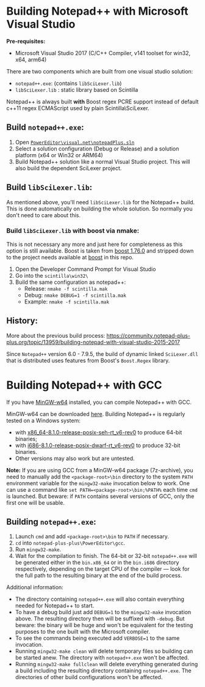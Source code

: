 # Building Notepad++ with Microsoft Visual Studio

**Pre-requisites:**

 - Microsoft Visual Studio 2017 (C/C++ Compiler, v141 toolset for win32, x64, arm64)

There are two components which are built from one visual studio solution:

 - `notepad++.exe`: (contains `libSciLexer.lib`)
 - `libSciLexer.lib` : static library based on Scintilla

Notepad++ is always built **with** Boost regex PCRE support instead of default c++11 regex ECMAScript used by plain Scintilla\SciLexer.

## Build `notepad++.exe`:

 1. Open [`PowerEditor\visual.net\notepadPlus.sln`](https://github.com/notepad-plus-plus/notepad-plus-plus/blob/master/PowerEditor/visual.net/notepadPlus.sln)
 2. Select a solution configuration (Debug or Release) and a solution platform (x64 or Win32 or ARM64)
 3. Build Notepad++ solution like a normal Visual Studio project. This will also build the dependent SciLexer project.

## Build `libSciLexer.lib`:

As mentioned above, you'll need `libSciLexer.lib` for the Notepad++ build. This is done automatically on building the whole solution. So normally you don't need to care about this.

### Build `libSciLexer.lib` with boost via nmake:

This is not necessary any more and just here for completeness as this option is still available.
Boost is taken from [boost 1.76.0](https://www.boost.org/users/history/version_1_76_0.html) and stripped down to the project needs available at [boost](https://github.com/notepad-plus-plus/notepad-plus-plus/tree/master/boostregex/boost) in this repo.

1. Open the Developer Command Prompt for Visual Studio
2. Go into the `scintilla\win32\`
3. Build the same configuration as notepad++:
   - Release: `nmake -f scintilla.mak`
   - Debug: `nmake DEBUG=1 -f scintilla.mak`
   - Example:
   `nmake -f scintilla.mak`

## History:
More about the previous build process: https://community.notepad-plus-plus.org/topic/13959/building-notepad-with-visual-studio-2015-2017

Since `Notepad++` version 6.0 - 7.9.5, the build of dynamic linked `SciLexer.dll` that is distributed
uses features from Boost's `Boost.Regex` library.

# Building Notepad++ with GCC

If you have [MinGW-w64](https://www.mingw-w64.org/) installed, you can compile Notepad++ with GCC.

MinGW-w64 can be downloaded [here](https://sourceforge.net/projects/mingw-w64/files/). Building Notepad++ is regularly tested on a Windows system:
* with [x86_64-8.1.0-release-posix-seh-rt_v6-rev0](https://sourceforge.net/projects/mingw-w64/files/Toolchains%20targetting%20Win64/Personal%20Builds/mingw-builds/8.1.0/threads-posix/seh/x86_64-8.1.0-release-posix-seh-rt_v6-rev0.7z) to produce 64-bit binaries;
* with [i686-8.1.0-release-posix-dwarf-rt_v6-rev0](https://sourceforge.net/projects/mingw-w64/files/Toolchains%20targetting%20Win32/Personal%20Builds/mingw-builds/8.1.0/threads-posix/dwarf/i686-8.1.0-release-posix-dwarf-rt_v6-rev0.7z) to produce 32-bit binaries.
* Other versions may also work but are untested.

**Note:** If you are using GCC from a MinGW-w64 package (7z-archive), you need to manually add the `<package-root>\bin` directory to the system `PATH` environment variable for the `mingw32-make` invocation below to work. One can use a command like `set PATH=<package-root>\bin;%PATH%` each time `cmd` is launched. But beware: if `PATH` contains several versions of GCC, only the first one will be usable.

## Building `notepad++.exe`:

1. Launch `cmd` and add `<package-root>\bin` to `PATH` if necessary.
2. `cd` into `notepad-plus-plus\PowerEditor\gcc`.
3. Run `mingw32-make`.
4. Wait for the compilation to finish. The 64-bit or 32-bit `notepad++.exe` will be generated either in the `bin.x86_64` or in the `bin.i686` directory respectively, depending on the target CPU of the compiler — look for the full path to the resulting binary at the end of the build process.

Additional information:
* The directory containing `notepad++.exe` will also contain everything needed for Notepad++ to start.
* To have a debug build just add `DEBUG=1` to the `mingw32-make` invocation above. The resulting directory then will be suffixed with `-debug`. But beware: the binary will be huge and won't be equivalent for the testing purposes to the one built with the Microsoft compiler.
* To see the commands being executed add `VERBOSE=1` to the same invocation.
* Running `mingw32-make clean` will delete temporary files so building can be started anew. The directory with `notepad++.exe` won't be affected.
* Running `mingw32-make fullclean` will delete everything generated during a build including the resulting directory containing `notepad++.exe`. The directories of other build configurations won't be affected.
